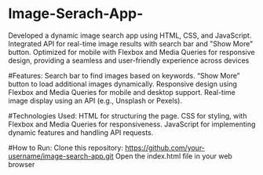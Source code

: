 # Image-Serach-App-
Developed a dynamic image search app using HTML, CSS, and JavaScript. Integrated API for real-time image results with search bar and "Show More" button. Optimized for mobile with Flexbox and Media Queries for responsive design, providing a seamless and user-friendly experience across devices

#Features:
Search bar to find images based on keywords.
“Show More” button to load additional images dynamically.
Responsive design using Flexbox and Media Queries for mobile and desktop support.
Real-time image display using an API (e.g., Unsplash or Pexels).

#Technologies Used:
HTML for structuring the page.
CSS for styling, with Flexbox and Media Queries for responsiveness.
JavaScript for implementing dynamic features and handling API requests.

#How to Run:
Clone this repository:
https://github.com/your-username/image-search-app.git
Open the index.html file in your web browser
